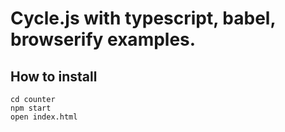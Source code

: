 # Cycle.js with typescript, babel, browserify examples.

## How to install

```
cd counter
npm start
open index.html
```
